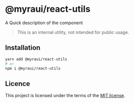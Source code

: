 # @myraui/react-utils

A Quick description of the component

> This is an internal utility, not intended for public usage.

## Installation

```sh
yarn add @myraui/react-utils
# or
npm i @myraui/react-utils
```

## Licence

This project is licensed under the terms of the
[MIT license](https://github.com/gitaumoses4@gmail.com/myraui/blob/master/LICENSE).
